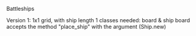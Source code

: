 Battleships

Version 1:
1x1 grid, with ship length 1
classes needed: board & ship
board accepts the method "place_ship" with the argument (Ship.new)




